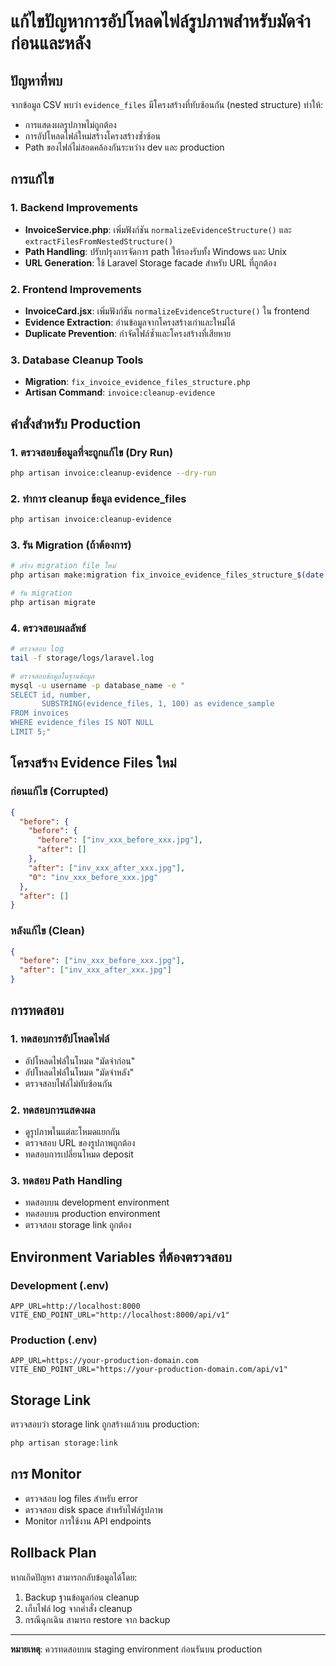 # แก้ไขปัญหาการอัปโหลดไฟล์รูปภาพสำหรับมัดจำก่อนและหลัง

## ปัญหาที่พบ
จากข้อมูล CSV พบว่า `evidence_files` มีโครงสร้างที่ทับซ้อนกัน (nested structure) ทำให้:
- การแสดงผลรูปภาพไม่ถูกต้อง
- การอัปโหลดไฟล์ใหม่สร้างโครงสร้างซ้ำซ้อน
- Path ของไฟล์ไม่สอดคล้องกันระหว่าง dev และ production

## การแก้ไข

### 1. Backend Improvements
- **InvoiceService.php**: เพิ่มฟังก์ชัน `normalizeEvidenceStructure()` และ `extractFilesFromNestedStructure()`
- **Path Handling**: ปรับปรุงการจัดการ path ให้รองรับทั้ง Windows และ Unix
- **URL Generation**: ใช้ Laravel Storage facade สำหรับ URL ที่ถูกต้อง

### 2. Frontend Improvements  
- **InvoiceCard.jsx**: เพิ่มฟังก์ชัน `normalizeEvidenceStructure()` ใน frontend
- **Evidence Extraction**: อ่านข้อมูลจากโครงสร้างเก่าและใหม่ได้
- **Duplicate Prevention**: กำจัดไฟล์ซ้ำและโครงสร้างที่เสียหาย

### 3. Database Cleanup Tools
- **Migration**: `fix_invoice_evidence_files_structure.php`
- **Artisan Command**: `invoice:cleanup-evidence`

## คำสั่งสำหรับ Production

### 1. ตรวจสอบข้อมูลที่จะถูกแก้ไข (Dry Run)
```bash
php artisan invoice:cleanup-evidence --dry-run
```

### 2. ทำการ cleanup ข้อมูล evidence_files
```bash
php artisan invoice:cleanup-evidence
```

### 3. รัน Migration (ถ้าต้องการ)
```bash
# สร้าง migration file ใหม่
php artisan make:migration fix_invoice_evidence_files_structure_$(date +%Y%m%d_%H%M%S)

# รัน migration
php artisan migrate
```

### 4. ตรวจสอบผลลัพธ์
```bash
# ตรวจสอบ log
tail -f storage/logs/laravel.log

# ตรวจสอบข้อมูลในฐานข้อมูล
mysql -u username -p database_name -e "
SELECT id, number, 
       SUBSTRING(evidence_files, 1, 100) as evidence_sample 
FROM invoices 
WHERE evidence_files IS NOT NULL 
LIMIT 5;"
```

## โครงสร้าง Evidence Files ใหม่

### ก่อนแก้ไข (Corrupted)
```json
{
  "before": {
    "before": {
      "before": ["inv_xxx_before_xxx.jpg"],
      "after": []
    },
    "after": ["inv_xxx_after_xxx.jpg"],
    "0": "inv_xxx_before_xxx.jpg"
  },
  "after": []
}
```

### หลังแก้ไข (Clean)
```json
{
  "before": ["inv_xxx_before_xxx.jpg"],
  "after": ["inv_xxx_after_xxx.jpg"]
}
```

## การทดสอบ

### 1. ทดสอบการอัปโหลดไฟล์
- อัปโหลดไฟล์ในโหมด "มัดจำก่อน"
- อัปโหลดไฟล์ในโหมด "มัดจำหลัง"
- ตรวจสอบไฟล์ไม่ทับซ้อนกัน

### 2. ทดสอบการแสดงผล
- ดูรูปภาพในแต่ละโหมดแยกกัน
- ตรวจสอบ URL ของรูปภาพถูกต้อง
- ทดสอบการเปลี่ยนโหมด deposit

### 3. ทดสอบ Path Handling
- ทดสอบบน development environment
- ทดสอบบน production environment
- ตรวจสอบ storage link ถูกต้อง

## Environment Variables ที่ต้องตรวจสอบ

### Development (.env)
```
APP_URL=http://localhost:8000
VITE_END_POINT_URL="http://localhost:8000/api/v1"
```

### Production (.env)
```
APP_URL=https://your-production-domain.com
VITE_END_POINT_URL="https://your-production-domain.com/api/v1"
```

## Storage Link
ตรวจสอบว่า storage link ถูกสร้างแล้วบน production:
```bash
php artisan storage:link
```

## การ Monitor
- ตรวจสอบ log files สำหรับ error
- ตรวจสอบ disk space สำหรับไฟล์รูปภาพ
- Monitor การใช้งาน API endpoints

## Rollback Plan
หากเกิดปัญหา สามารถกลับข้อมูลได้โดย:
1. Backup ฐานข้อมูลก่อน cleanup
2. เก็บไฟล์ log จากคำสั่ง cleanup
3. กรณีฉุกเฉิน สามารถ restore จาก backup

---
**หมายเหตุ**: ควรทดสอบบน staging environment ก่อนรันบน production